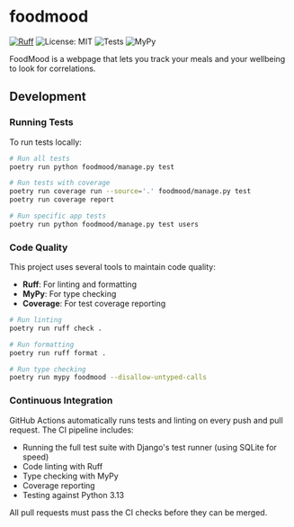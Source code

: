 # foodmood


[![Ruff](https://img.shields.io/endpoint?url=https://raw.githubusercontent.com/astral-sh/ruff/main/assets/badge/v2.json)](https://github.com/astral-sh/ruff)
![License: MIT](https://img.shields.io/badge/License-MIT-yellow.svg)
![Tests](https://github.com/CeVauDe/foodmood/workflows/Tests/badge.svg)
![MyPy](https://img.shields.io/badge/mypy-checked-blue.svg)

FoodMood is a webpage that lets you track your meals and your wellbeing to look for correlations.

## Development

### Running Tests

To run tests locally:

```bash
# Run all tests
poetry run python foodmood/manage.py test

# Run tests with coverage
poetry run coverage run --source='.' foodmood/manage.py test
poetry run coverage report

# Run specific app tests
poetry run python foodmood/manage.py test users
```

### Code Quality

This project uses several tools to maintain code quality:

- **Ruff**: For linting and formatting
- **MyPy**: For type checking
- **Coverage**: For test coverage reporting

```bash
# Run linting
poetry run ruff check .

# Run formatting
poetry run ruff format .

# Run type checking
poetry run mypy foodmood --disallow-untyped-calls
```

### Continuous Integration

GitHub Actions automatically runs tests and linting on every push and pull request. The CI pipeline includes:

- Running the full test suite with Django's test runner (using SQLite for speed)
- Code linting with Ruff
- Type checking with MyPy
- Coverage reporting
- Testing against Python 3.13

All pull requests must pass the CI checks before they can be merged.
